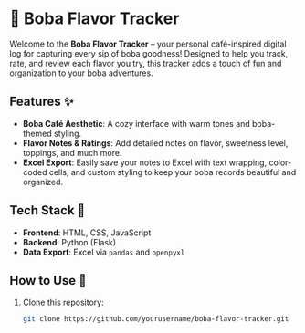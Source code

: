 # 🧋 Boba Flavor Tracker

Welcome to the **Boba Flavor Tracker** – your personal café-inspired digital log for capturing every sip of boba goodness! Designed to help you track, rate, and review each flavor you try, this tracker adds a touch of fun and organization to your boba adventures.

## Features ✨

- **Boba Café Aesthetic**: A cozy interface with warm tones and boba-themed styling.
- **Flavor Notes & Ratings**: Add detailed notes on flavor, sweetness level, toppings, and much more.
- **Excel Export**: Easily save your notes to Excel with text wrapping, color-coded cells, and custom styling to keep your boba records beautiful and organized.

## Tech Stack 🍵

- **Frontend**: HTML, CSS, JavaScript
- **Backend**: Python (Flask)
- **Data Export**: Excel via `pandas` and `openpyxl`

## How to Use 🍡

1. Clone this repository:
   ```bash
   git clone https://github.com/yourusername/boba-flavor-tracker.git
